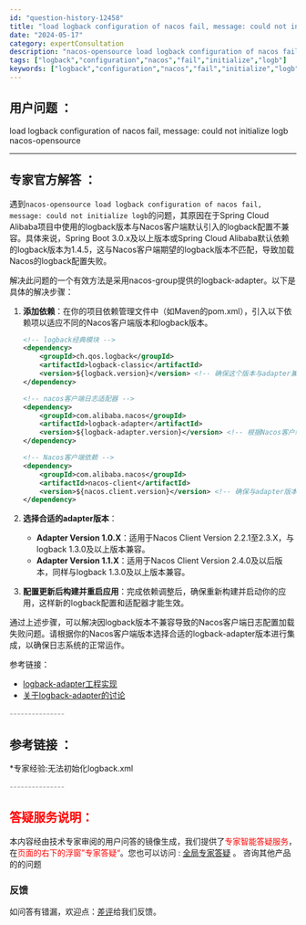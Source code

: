 ```yaml
---
id: "question-history-12458"
title: "load logback configuration of nacos fail, message: could not initialize logb nacos-opensource"
date: "2024-05-17"
category: expertConsultation
description: "nacos-opensource load logback configuration of nacos fail, message: could not initialize logb"
tags: ["logback","configuration","nacos","fail","initialize","logb"]
keywords: ["logback","configuration","nacos","fail","initialize","logb"]
---
```


## 用户问题 ： 
 load logback configuration of nacos fail, message: could not initialize logb nacos-opensource 

---------------
## 专家官方解答 ：

遇到`nacos-opensource load logback configuration of nacos fail, message: could not initialize logb`的问题，其原因在于Spring Cloud Alibaba项目中使用的logback版本与Nacos客户端默认引入的logback配置不兼容。具体来说，Spring Boot 3.0.x及以上版本或Spring Cloud Alibaba默认依赖的logback版本为1.4.5，这与Nacos客户端期望的logback版本不匹配，导致加载Nacos的logback配置失败。

解决此问题的一个有效方法是采用nacos-group提供的logback-adapter。以下是具体的解决步骤：

1. **添加依赖**：在你的项目依赖管理文件中（如Maven的pom.xml），引入以下依赖项以适应不同的Nacos客户端版本和logback版本。

   ```xml
   <!-- logback经典模块 -->
   <dependency>
       <groupId>ch.qos.logback</groupId>
       <artifactId>logback-classic</artifactId>
       <version>${logback.version}</version> <!-- 确保这个版本与adapter兼容 -->
   </dependency>
   
   <!-- nacos客户端日志适配器 -->
   <dependency>
       <groupId>com.alibaba.nacos</groupId>
       <artifactId>logback-adapter</artifactId>
       <version>${logback-adapter.version}</version> <!-- 根据Nacos客户端版本选择对应adapter版本 -->
   </dependency>
   
   <!-- Nacos客户端依赖 -->
   <dependency>
       <groupId>com.alibaba.nacos</groupId>
       <artifactId>nacos-client</artifactId>
       <version>${nacos.client.version}</version> <!-- 确保与adapter版本匹配 -->
   </dependency>
   ```

2. **选择合适的adapter版本**：
   - **Adapter Version 1.0.X**：适用于Nacos Client Version 2.2.1至2.3.X，与logback 1.3.0及以上版本兼容。
   - **Adapter Version 1.1.X**：适用于Nacos Client Version 2.4.0及以后版本，同样与logback 1.3.0及以上版本兼容。

3. **配置更新后构建并重启应用**：完成依赖调整后，确保重新构建并启动你的应用，这样新的logback配置和适配器才能生效。

通过上述步骤，可以解决因logback版本不兼容导致的Nacos客户端日志配置加载失败问题。请根据你的Nacos客户端版本选择合适的logback-adapter版本进行集成，以确保日志系统的正常运作。

参考链接：
- [logback-adapter工程实现](https://github.com/nacos-group/logback-adapter)
- [关于logback-adapter的讨论](https://github.com/alibaba/nacos/issues/9860)


<font color="#949494">---------------</font> 


## 参考链接 ：

*专家经验:无法初始化logback.xml 


 <font color="#949494">---------------</font> 
 


## <font color="#FF0000">答疑服务说明：</font> 

本内容经由技术专家审阅的用户问答的镜像生成，我们提供了<font color="#FF0000">专家智能答疑服务</font>，在<font color="#FF0000">页面的右下的浮窗”专家答疑“</font>。您也可以访问 : [全局专家答疑](https://opensource.alibaba.com/chatBot) 。 咨询其他产品的的问题

### 反馈
如问答有错漏，欢迎点：[差评](https://ai.nacos.io/user/feedbackByEnhancerGradePOJOID?enhancerGradePOJOId=13837)给我们反馈。
